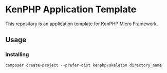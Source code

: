 # KenPHP Application Template
This repository is an application template for KenPHP Micro Framework.

## Usage
### Installing
````
composer create-project --prefer-dist kenphp/skeleton directory_name
````
